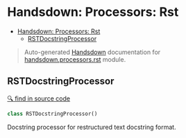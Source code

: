 # Handsdown: Processors: Rst

- [Handsdown: Processors: Rst](#handsdown-processors-rst)
  - [RSTDocstringProcessor](#rstdocstringprocessor)

> Auto-generated [Handsdown](./README.md#modules) documentation for [handsdown.processors.rst](../handsdown/processors/rst.py) module.

## RSTDocstringProcessor

[🔍 find in source code](../handsdown/processors/rst.py#L7)

```python
class RSTDocstringProcessor()
```

Docstring processor for restructured text docstring format.
